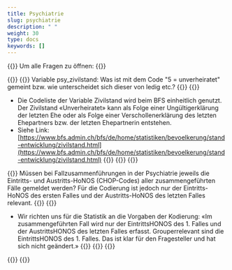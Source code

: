 ```yaml
---
title: Psychiatrie 
slug: psychiatrie
description: " "
weight: 30
type: docs
keywords: []
---
```


{{<faqBlock>}}
Um alle Fragen zu öffnen: {{<collapsibleGroupCommand groupId="psychiatrie">}}

{{<numberedList>}}
{{<listItem>}}
Variable psy_zivilstand: Was ist mit dem Code "5 = unverheiratet" gemeint bzw. wie unterscheidet sich dieser von ledig etc.?
{{<collapsibleBlock groupId="psychiatrie">}}
{{<markdown>}}

- Die Codeliste der Variable Zivilstand wird beim BFS einheitlich genutzt. Der Zivilstand «Unverheiratet» kann als Folge einer Ungültigerklärung der letzten Ehe oder als Folge einer Verschollenerklärung des letzten Ehepartners bzw. der letzten Ehepartnerin entstehen.
- Siehe Link: [https://www.bfs.admin.ch/bfs/de/home/statistiken/bevoelkerung/stand-entwicklung/zivilstand.html](https://www.bfs.admin.ch/bfs/de/home/statistiken/bevoelkerung/stand-entwicklung/zivilstand.html)
{{</markdown>}}
{{</collapsibleBlock>}}
{{</listItem>}}

{{<listItem>}}
Müssen bei Fallzusammenführungen in der Psychiatrie jeweils die Eintritts- und Austritts-HoNOS (CHOP-Codes) aller zusammengeführten Fälle gemeldet werden? Für die Codierung ist jedoch nur der Eintritts-HoNOS des ersten Falles und der Austritts-HoNOS des letzten Falles relevant.
{{<collapsibleBlock groupId="psychiatrie">}}
{{<markdown>}}

- Wir richten uns für die Statistik an die Vorgaben der Kodierung: 
«Im zusammengeführten Fall wird nur der EintrittsHONOS des 1. Falles und der AustrittsHONOS des letzten Falles erfasst. Grouperrelevant sind die EintrittsHONOS des 1. Falles. Das ist klar für den Fragesteller und hat sich nicht geändert.» 
{{</markdown>}}
{{</collapsibleBlock>}}
{{</listItem>}}

{{</numberedList>}}
{{</faqBlock>}}
